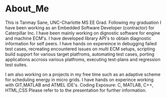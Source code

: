 # About_Me
 This is Tanmay Sane, UNC-Charlotte MS EE Grad. Following my graduation I have been working as an Embedded Software Developer (contractor) for Caterpillar Inc. I have been mainly working on dignostic software for engine and machine ECM's. I have developed library API's to obtain diagnostic information for self peers. I have hands on expereince in debugging failed test cases, recreating encountered issues on multi ECM setups, scripting build support for various target platfroms, automating test cases, porting applications accross various platfroms, executing test-plans and regression test suites. 
 
 I am also working on a projects in my free time such as an adaptive scheme for scheduling energy in micro grids.
 I have hands on experince working with GIT,MATLAB and ATMEL IDE's.
 Coding Exposure: C, MATLAB, C++, HTML,CSS
 Please refer to to the presentation for further information. 
 
 
